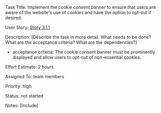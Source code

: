 Task Title: Implement the cookie consent banner to ensure that users are aware of the website's use of cookies and have the option to opt-out if desired.

User Story: [Story 3.1.1](../../stories/story_3.1.1.md)

Description: [Describe the task in more detail. What needs to be done? What are the acceptance criteria? What are the dependencies?]
* acceptance criteria: The cookie consent banner must be prominently displayed and allow users to opt-out of non-essential cookies.

Effort Estimate: 2 hours

Assigned To: team members

Priority: high

Status: not started

Notes: [Include]